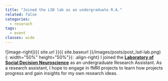 ```yaml
---
title: "Joined the LSD lab as an undergraduate R.A."
related: false
categories:
  - reserach
tags:
  - event
classes: wide
---
```

![image-right]({{ site.url }}{{ site.baseurl }}/images/posts/post_lsd-lab.png){: width="50%" height="50%"}{: .align-right} I joined the [**Laboratory of Social Decision Neuroscience**](http://socialdecisionneurosciencelab.org/) as an undergraduate Research Assistant. As a research assistant, I hope to engage in fMRI projects to learn how projects progress and gain insights for my own research ideas. 
